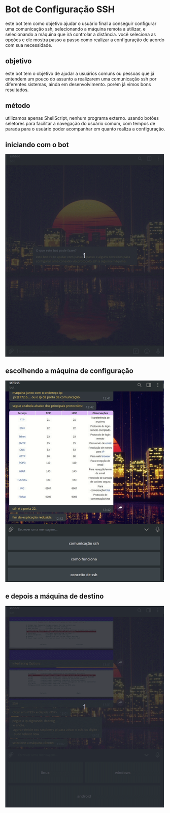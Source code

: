# Bot de Configuração SSH
este bot tem como objetivo ajudar o usuário final a conseguir configurar uma comunicação ssh, selecionando a máquina remota a utilizar, e selecionando a máquina que irá controlar a distância.
você seleciona as opções e ele mostra passo a passo como realizar a configuração de acordo com sua necessidade.

## objetivo
este bot tem o objetivo de ajudar a usuários comuns ou pessoas que já entendem um pouco do assunto a realizarem uma comunicação ssh por diferentes sistemas, ainda em desenvolvimento. porém já vimos bons resultados.

## método
utilizamos apenas ShellScript, nenhum programa externo. usando botões seletores para facilitar a navegação do usuário comum, com tempos de parada para o usuário poder acompanhar em quanto realiza a configuração.

## iniciando com o bot

<img src="teste.gif" width="500">

## escolhendo a máquina de configuração

<img src="select.gif" width="500">

## e depois a máquina de destino

<img src="controle.gif" width="500">
